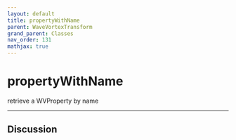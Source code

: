 ```yaml
---
layout: default
title: propertyWithName
parent: WaveVortexTransform
grand_parent: Classes
nav_order: 131
mathjax: true
---
```


#  propertyWithName

retrieve a WVProperty by name


---

## Discussion

  
